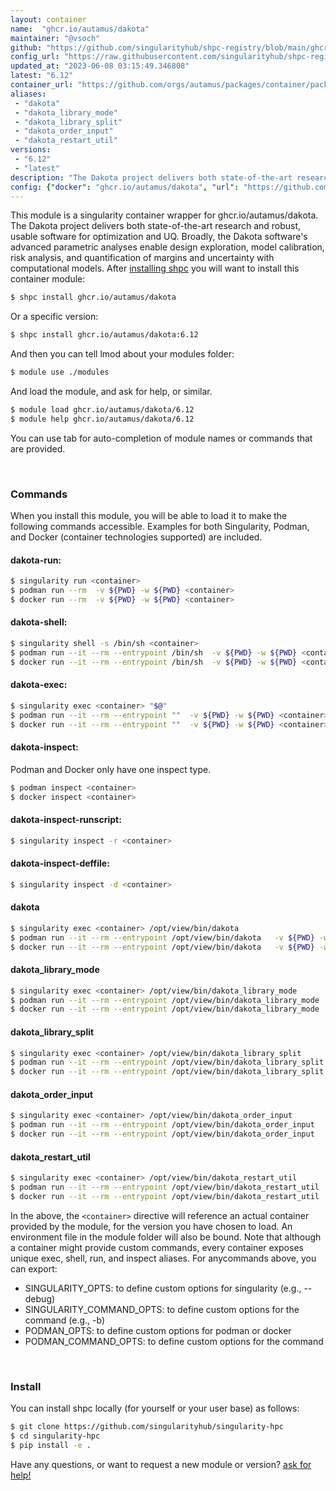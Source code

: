 ```yaml
---
layout: container
name:  "ghcr.io/autamus/dakota"
maintainer: "@vsoch"
github: "https://github.com/singularityhub/shpc-registry/blob/main/ghcr.io/autamus/dakota/container.yaml"
config_url: "https://raw.githubusercontent.com/singularityhub/shpc-registry/main/ghcr.io/autamus/dakota/container.yaml"
updated_at: "2023-06-08 03:15:49.346808"
latest: "6.12"
container_url: "https://github.com/orgs/autamus/packages/container/package/dakota"
aliases:
 - "dakota"
 - "dakota_library_mode"
 - "dakota_library_split"
 - "dakota_order_input"
 - "dakota_restart_util"
versions:
 - "6.12"
 - "latest"
description: "The Dakota project delivers both state-of-the-art research and robust, usable software for optimization and UQ. Broadly, the Dakota software's advanced parametric analyses enable design exploration, model calibration, risk analysis, and quantification of margins and uncertainty with computational models."
config: {"docker": "ghcr.io/autamus/dakota", "url": "https://github.com/orgs/autamus/packages/container/package/dakota", "maintainer": "@vsoch", "description": "The Dakota project delivers both state-of-the-art research and robust, usable software for optimization and UQ. Broadly, the Dakota software's advanced parametric analyses enable design exploration, model calibration, risk analysis, and quantification of margins and uncertainty with computational models.", "latest": {"6.12": "sha256:0fdfa85f7d9cf97e055e84aca17a954161eef086ea0f5999c1c01bbd87c16fe0"}, "tags": {"6.12": "sha256:0fdfa85f7d9cf97e055e84aca17a954161eef086ea0f5999c1c01bbd87c16fe0", "latest": "sha256:0fdfa85f7d9cf97e055e84aca17a954161eef086ea0f5999c1c01bbd87c16fe0"}, "aliases": {"dakota": "/opt/view/bin/dakota", "dakota_library_mode": "/opt/view/bin/dakota_library_mode", "dakota_library_split": "/opt/view/bin/dakota_library_split", "dakota_order_input": "/opt/view/bin/dakota_order_input", "dakota_restart_util": "/opt/view/bin/dakota_restart_util"}}
---
```


This module is a singularity container wrapper for ghcr.io/autamus/dakota.
The Dakota project delivers both state-of-the-art research and robust, usable software for optimization and UQ. Broadly, the Dakota software's advanced parametric analyses enable design exploration, model calibration, risk analysis, and quantification of margins and uncertainty with computational models.
After [installing shpc](#install) you will want to install this container module:


```bash
$ shpc install ghcr.io/autamus/dakota
```

Or a specific version:

```bash
$ shpc install ghcr.io/autamus/dakota:6.12
```

And then you can tell lmod about your modules folder:

```bash
$ module use ./modules
```

And load the module, and ask for help, or similar.

```bash
$ module load ghcr.io/autamus/dakota/6.12
$ module help ghcr.io/autamus/dakota/6.12
```

You can use tab for auto-completion of module names or commands that are provided.

<br>

### Commands

When you install this module, you will be able to load it to make the following commands accessible.
Examples for both Singularity, Podman, and Docker (container technologies supported) are included.

#### dakota-run:

```bash
$ singularity run <container>
$ podman run --rm  -v ${PWD} -w ${PWD} <container>
$ docker run --rm  -v ${PWD} -w ${PWD} <container>
```

#### dakota-shell:

```bash
$ singularity shell -s /bin/sh <container>
$ podman run --it --rm --entrypoint /bin/sh  -v ${PWD} -w ${PWD} <container>
$ docker run --it --rm --entrypoint /bin/sh  -v ${PWD} -w ${PWD} <container>
```

#### dakota-exec:

```bash
$ singularity exec <container> "$@"
$ podman run --it --rm --entrypoint ""  -v ${PWD} -w ${PWD} <container> "$@"
$ docker run --it --rm --entrypoint ""  -v ${PWD} -w ${PWD} <container> "$@"
```

#### dakota-inspect:

Podman and Docker only have one inspect type.

```bash
$ podman inspect <container>
$ docker inspect <container>
```

#### dakota-inspect-runscript:

```bash
$ singularity inspect -r <container>
```

#### dakota-inspect-deffile:

```bash
$ singularity inspect -d <container>
```


#### dakota

```bash
$ singularity exec <container> /opt/view/bin/dakota
$ podman run --it --rm --entrypoint /opt/view/bin/dakota   -v ${PWD} -w ${PWD} <container> -c " $@"
$ docker run --it --rm --entrypoint /opt/view/bin/dakota   -v ${PWD} -w ${PWD} <container> -c " $@"
```


#### dakota_library_mode

```bash
$ singularity exec <container> /opt/view/bin/dakota_library_mode
$ podman run --it --rm --entrypoint /opt/view/bin/dakota_library_mode   -v ${PWD} -w ${PWD} <container> -c " $@"
$ docker run --it --rm --entrypoint /opt/view/bin/dakota_library_mode   -v ${PWD} -w ${PWD} <container> -c " $@"
```


#### dakota_library_split

```bash
$ singularity exec <container> /opt/view/bin/dakota_library_split
$ podman run --it --rm --entrypoint /opt/view/bin/dakota_library_split   -v ${PWD} -w ${PWD} <container> -c " $@"
$ docker run --it --rm --entrypoint /opt/view/bin/dakota_library_split   -v ${PWD} -w ${PWD} <container> -c " $@"
```


#### dakota_order_input

```bash
$ singularity exec <container> /opt/view/bin/dakota_order_input
$ podman run --it --rm --entrypoint /opt/view/bin/dakota_order_input   -v ${PWD} -w ${PWD} <container> -c " $@"
$ docker run --it --rm --entrypoint /opt/view/bin/dakota_order_input   -v ${PWD} -w ${PWD} <container> -c " $@"
```


#### dakota_restart_util

```bash
$ singularity exec <container> /opt/view/bin/dakota_restart_util
$ podman run --it --rm --entrypoint /opt/view/bin/dakota_restart_util   -v ${PWD} -w ${PWD} <container> -c " $@"
$ docker run --it --rm --entrypoint /opt/view/bin/dakota_restart_util   -v ${PWD} -w ${PWD} <container> -c " $@"
```



In the above, the `<container>` directive will reference an actual container provided
by the module, for the version you have chosen to load. An environment file in the
module folder will also be bound. Note that although a container
might provide custom commands, every container exposes unique exec, shell, run, and
inspect aliases. For anycommands above, you can export:

 - SINGULARITY_OPTS: to define custom options for singularity (e.g., --debug)
 - SINGULARITY_COMMAND_OPTS: to define custom options for the command (e.g., -b)
 - PODMAN_OPTS: to define custom options for podman or docker
 - PODMAN_COMMAND_OPTS: to define custom options for the command

<br>

### Install

You can install shpc locally (for yourself or your user base) as follows:

```bash
$ git clone https://github.com/singularityhub/singularity-hpc
$ cd singularity-hpc
$ pip install -e .
```

Have any questions, or want to request a new module or version? [ask for help!](https://github.com/singularityhub/singularity-hpc/issues)